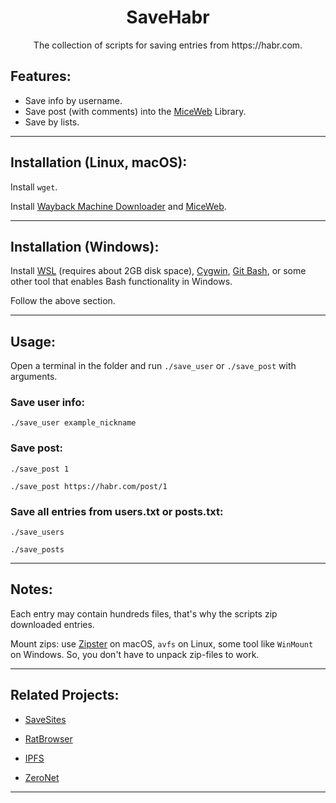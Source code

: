 <h1 align="center">SaveHabr</h1>

<p align="center">The collection of scripts for saving entries from https://habr.com.</p>

## Features:

- Save info by username.
- Save post (with comments) into the [MiceWeb](https://github.com/Robotizing/MiceWeb) Library.
- Save by lists.

---

## Installation (Linux, macOS):

Install `wget`.

Install [Wayback Machine Downloader](https://github.com/ImportTaste/wayback-machine-downloader) and [MiceWeb](https://github.com/Robotizing/MiceWeb).

---

## Installation (Windows):

Install [WSL](https://docs.microsoft.com/en-us/windows/wsl/install-win10) (requires about 2GB disk space), [Cygwin](https://www.cygwin.com/), [Git Bash](http://git-scm.com), or some other tool that enables Bash functionality in Windows.

Follow the above section.

---

## Usage:

Open a terminal in the folder and run `./save_user` or `./save_post` with arguments.

### Save user info:
`./save_user example_nickname`

### Save post:
`./save_post 1`

`./save_post https://habr.com/post/1`

### Save all entries from users.txt or posts.txt:
`./save_users`

`./save_posts`

---

## Notes:

Each entry may contain hundreds files, that's why the scripts zip downloaded entries.

Mount zips: use [Zipster](https://ipfs.io/ipfs/QmUBbaw45ebpNB8oTPd5jR8n6v8oGJ9UMKMmnWYmX4Sk8Z) on macOS, `avfs` on Linux, some tool like `WinMount` on Windows. So, you don't have to unpack zip-files to work.

---

## Related Projects:

- [SaveSites](https://github.com/defder-su/SaveSites)

- [RatBrowser](http://ratbrowser.com)

- [IPFS](https://ipfs.io)

- [ZeroNet](https://zeronet.dev)

---

